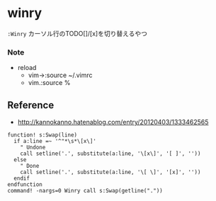 # winry
`:Winry`
カーソル行のTODO[]/[x]を切り替えるやつ
  
### Note
* reload
  * vim->:source ~/.vimrc
  * vim.:source %
  
## Reference
* http://kannokanno.hatenablog.com/entry/20120403/1333462565
  
```
function! s:Swap(line)
  if a:line =~ '^"*\s*\[x\]'
    " Undone
    call setline('.', substitute(a:line, '\[x\]', '[ ]', ''))
  else
    " Done
    call setline('.', substitute(a:line, '\[ \]', '[x]', ''))
  endif
endfunction
command! -nargs=0 Winry call s:Swap(getline("."))
```

